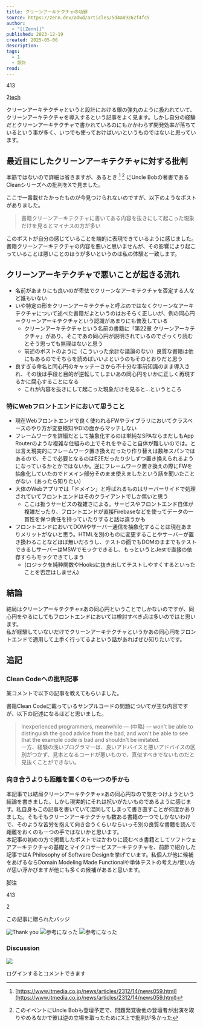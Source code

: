 ```yaml
---
title: クリーンアーキテクチャの功罪
source: https://zenn.dev/adwd/articles/5d4a89262f4fc5
author:
  - "[[Zenn]]"
published: 2023-12-19
created: 2025-05-06
description: 
tags:
  - 1
  - 設計
read:
---
```

413

2[tech](https://zenn.dev/tech-or-idea)

クリーンアーキテクチャというと設計における銀の弾丸のように扱われていて、クリーンアーキテクチャを導入するという記事をよく見ます。しかし自分の経験だとクリーンアーキテクチャで書かれているのにもかかわらず開発効率が落ちているという事が多く、いつでも使っておけばいいというものではないと思っています。

## 最近目にしたクリーンアーキテクチャに対する批判

本筋ではないので詳細は省きますが、あるとき [^1] [^2] にUncle Bobの著書であるCleanシリーズへの批判をXで見ました。

ここで一番載せたかったものが今見つけられないのですが、以下のようなポストがありました。

> 書籍クリーンアーキテクチャに書いてある内容を抜きにして起こった現象だけを見るとマイナスの方が多い

このポストが自分の感じていることを端的に表現できているように感じました。書籍クリーンアーキテクチャの内容を悪いと思いませんが、その影響により起こっていることは悪いことのほうが多いというのは私の体験と一致します。

## クリーンアーキテクチャで悪いことが起きる流れ

- 名前があまりにも良いのが卑怯でクリーンなアーキテクチャを否定する人など誰もいない
- いや特定の形をクリーンアーキテクチャと呼ぶのではなくクリーンなアーキテクチャについて述べた書籍だよというのはおそらく正しいが、例の同心円＝クリーンアーキテクチャという認識があまりにも普及している
	- クリーンアーキテクチャという名前の書籍に「第22章 クリーンアーキテクチャ」があり、そこであの同心円が説明されているのでざっくり読むとそう思っても無理はないと思う
	- 前述のポストのように（こういった余計な議論のない）良質な書籍は他にもあるのでそちらを読めばいいよというのもそのとおりだと思う
- 良すぎる命名と同心円のキャッチーさから不十分な事前知識のまま導入され、その後は手段と目的が逆転してしまいあの同心円をいかに正しく再現するかに腐心することになる
	- これが内容を抜きにして起こった現象だけを見ると…というところ

### 特にWebフロントエンドにおいて思うこと

- 現在Webフロントエンドで良く使われるFWやライブラリにおいてクラスベースのやり方が変更検知やDIの面からマッチしない
- フレームワークを詳細だとして抽象化するのは単純なSPAならまだしもApp Routerのような複雑な仕組みの上でそれをやること自体が難しいのでは。とは言え現実的にフレームワーク置き換えだったり作り替えは数年スパンではあるので、そこで必要となるのはE2Eだったり少しずつ置き換えられるようになっているかとかではないか。逆にフレームワーク置き換えの際にFWを抽象化していたのでドメイン部分そのまま使えましたという話を聞いたことがない（あったら知りたい）
- 大体のWebアプリでは「ドメイン」と呼ばれるものはサーバーサイドで処理されていてフロントエンドはそのクライアントでしか無いと思う
	- ここは扱うサービスの複雑さによる。サービスやフロントエンド自体が複雑だったり、フロントエンドが直接Firebaseなどを使ってデータの一貫性を保つ責任を持っていたりすると話は違うかも
- フロントエンドにおいてDOMやサーバー通信を抽象化することは現在あまりメリットがないと思う。HTMLを別のものに変更することやサーバーが置き換わることなどほぼ無いだろうし、テストの面でもDOMのままでもテストできるしサーバーはMSWでモックできるし、もっというとJestで直接の依存すらもモックできてしまう
	- (ロジックを純粋関数やHooksに抜き出してテストしやすくするといったことを否定はしません)

## 結論

結局はクリーンアーキテクチャ≠あの同心円ということでしかないのですが、同心円をやるにしてもフロントエンドにおいては検討すべき点は多いのではと思います。  
私が経験していないだけでクリーンアーキテクチャというかあの同心円をフロントエンドで適用して上手く行ってるよという話があればぜひ知りたいです。

## 追記

### Clean Codeへの批判記事

某コメントで以下の記事を教えてもらいました。

書籍Clean Codeに載っているサンプルコードの問題についてが主な内容ですが、以下の記述になるほどと思いました。

> Inexperienced programmers, meanwhile — (中略) — won't be able to distinguish the good advice from the bad, and won't be able to see that the example code is bad and shouldn't be imitated.  
> 一方、経験の浅いプログラマーは、良いアドバイスと悪いアドバイスの区別がつかず、見本となるコードが悪いもので、真似すべきでないものだと見抜くことができない。

### 向き合うよりも距離を置くのも一つの手かも

本記事では結局クリーンアーキテクチャ≠あの同心円なので気をつけようという結論を書きました。しかし現実的にそれは抗いがたいものであるように感じます。私自身もこの記事を書いていて混同してしまって書き直すことが何度かありました。そもそもクリーンアーキテクチャも数ある書籍の一つでしかないわけで、そのような苦労を抱えて向き合うくらいならいっそ別の良質な書籍を読んで距離をおくのも一つの手ではないかと思います。  
本記事の初めの方で掲載したポストではかわりに読むべき書籍としてソフトウェアアーキテクチャの基礎とマイクロサービスアーキテクチャを、前節で紹介した記事ではA Philosophy of Software Designを挙げています。私個人が他に候補をあげるならDomain Modeling Made Functionalや単体テストの考え方/使い方が思い浮かびますが他にも多くの候補があると思います。

脚注

413

2

この記事に贈られたバッジ

![Thank you](https://static.zenn.studio/images/badges/paid/badge-frame-5.svg) ![参考になった](https://static.zenn.studio/images/badges/paid/badge-frame-5.svg) ![参考になった](https://static.zenn.studio/images/badges/paid/badge-frame-3.svg)

### Discussion

![](https://static.zenn.studio/images/drawing/discussion.png)

ログインするとコメントできます

[^1]: [https://www.itmedia.co.jp/news/articles/2312/14/news059.html](https://www.itmedia.co.jp/news/articles/2312/14/news059.html)

[^2]: このイベントにUncle Bobも登壇予定で、問題発覚後他の登壇者が出演を取りやめるなかで彼は逆の立場を取ったためにX上で批判が多かった